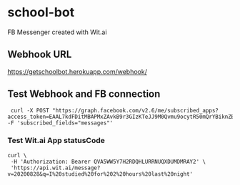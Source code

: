 # school-bot
FB Messenger created with Wit.ai

## Webhook URL
https://getschoolbot.herokuapp.com/webhook/

## Test Webhook and FB connection

```
 curl -X POST "https://graph.facebook.com/v2.6/me/subscribed_apps?access_token=EAAL7kdFDitMBAPMxZAvkB9r3GIzKTeJJ9M0Qvmu9ocytR50mQrYBiknZBpSbGvqUrEbSIHOfNvzC0NhflGDLcfDazERZCZBIAMI2IDqqO6xuDfZAaeRxD7AVGZCDnGXpJFdtY8eK1jO6RTNwZAHrZAVvWrspqj9T91R0r6cSf4ygXwZDZD" -F 'subscribed_fields="messages"'
```

### Test Wit.ai App statusCode

```
curl \
 -H 'Authorization: Bearer QVA5WW5Y7H2RDQHLURRNUQXDUMDMRAY2' \
 'https://api.wit.ai/message?v=20200828&q=I%20studied%20for%202%20hours%20last%20night'
 ```
